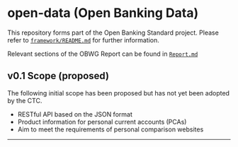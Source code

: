 # open-data (Open Banking Data)

This repository forms part of the Open Banking Standard project. Please refer to [`framework/README.md`](https://github.com/OpenBankingStandard/framework/blob/master/README.md) for further information. 

Relevant sections of the OBWG Report can be found in [`Report.md`](./Report.md)

## v0.1 Scope (proposed)
The following initial scope has been proposed but has not yet been adopted by the CTC.
* RESTful API based on the JSON format
* Product information for personal current accounts (PCAs)
* Aim to meet the requirements of personal comparison websites

---